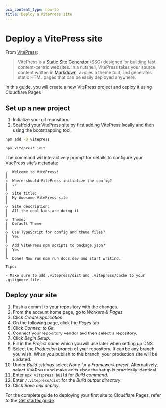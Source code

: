 ```yaml
---
pcx_content_type: how-to
title: Deploy a VitePress site
---
```


# Deploy a VitePress site
From [VitePress](https://vitepress.dev/):

> VitePress is a [Static Site Generator](https://en.wikipedia.org/wiki/Static_site_generator) (SSG) designed for building fast, content-centric websites. In a nutshell, VitePress takes your source content written in [Markdown](https://en.wikipedia.org/wiki/Markdown), applies a theme to it, and generates static HTML pages that can be easily deployed anywhere.

In this guide, you will create a new VitePress project and deploy it using Cloudflare Pages. 

## Set up a new project

1. Initialize your git repository.
2. Scaffold your VitePress site by first adding VitePress locally and then using the bootstrapping tool.

```sh
npm add -D vitepress

npx vitepress init
```

The command will interactively prompt for details to configure your VuePress site’s metadata: 

```
┌  Welcome to VitePress!
│
◇  Where should VitePress initialize the config?
│  ./
│
◇  Site title:
│  My Awesome VitePress site
│
◇  Site description:
│  All the cool kids are doing it
│
◇  Theme:
│  Default Theme
│
◇  Use TypeScript for config and theme files?
│  Yes
│
◇  Add VitePress npm scripts to package.json?
│  Yes
│
└  Done! Now run npm run docs:dev and start writing.

Tips:

- Make sure to add .vitepress/dist and .vitepress/cache to your .gitignore file.
```

## Deploy your site

1. Push a commit to your repository with the changes.
1. From the account home page, go to _Workers & Pages_
1. Click _Create Application_. 
1. On the following page, click the _Pages_ tab
1. Click _Connect to Git._ 
1. Connect your repository vendor and then select a repository. 
1. Click _Begin Setup_.
1. Fill in the _Project name_ which you will use later when setting up DNS.
1. Select the _Production branch_ of your repository. It can be any branch you wish. When you publish to this branch, your production site will be updated.
1. Under _Build settings_ select _None_ for a _Framework preset_. Alternatively, select VuePress and make edits since the setup is practically identical.
1. Enter `npx vitepress build` for _Build command_.
1. Enter `/.vitepress/dist` for the _Build output directory_.
1. Click _Save and deploy_.

For the complete guide to deploying your first site to Cloudflare Pages, refer to the [Get started guide](/pages/get-started/).